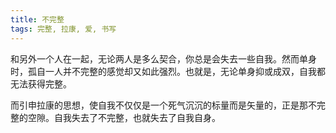 ```yaml
---
title: 不完整
tags: 完整, 拉康, 爱, 书写
---
```



和另外一个人在一起，无论两人是多么契合，你总是会失去一些自我。然而单身时，孤自一人并不完整的感觉却又如此强烈。也就是，无论单身抑或成双，自我都无法获得完整。

而引申拉康的思想，使自我不仅仅是一个死气沉沉的标量而是矢量的，正是那不完整的空隙。自我失去了不完整，也就失去了自我自身。


